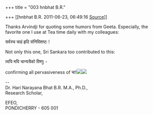 +++
title = "003 hnbhat B.R."

+++
[[hnbhat B.R.	2011-06-23, 06:49:16 [Source](https://groups.google.com/g/samskrita/c/kNKhbbbnnbI)]]



Thanks Arvindji for quoting some humors from Geeta. Especially, the favorite one I use at Tea time daily with my colleagues:

  

सर्वस्च चाहं हृदि संनिविशष्टः !

  

Not only this one, Sri Sankara too contributed to this:

  

त्वयि मयि चान्यत्रैको विष्णुः -

  

confirming all pervasiveness of चा!![](https://groups.google.com/group/samskrita/attach/96f9f19718fd5011/342.gif?part=0.2)![](https://groups.google.com/group/samskrita/attach/96f9f19718fd5011/332.gif?part=0.1)  
  

  

  

--  
Dr. Hari Narayana Bhat B.R. M.A., Ph.D.,  
Research Scholar,  

EFEO,  
PONDICHERRY - 605 001

  

  

